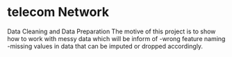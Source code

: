 # telecom Network 

Data Cleaning and Data Preparation
The motive of this project is to show how to work with messy data which will be inform of
-wrong feature naming
-missing values in data that can be imputed or dropped accordingly.

